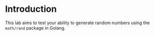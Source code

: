 # Introduction

This lab aims to test your ability to generate random numbers using the `math/rand` package in Golang.
